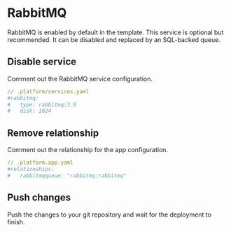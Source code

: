 # RabbitMQ

RabbitMQ is enabled by default in the template. This service is optional but recommended. It can be disabled and replaced by an SQL-backed queue.

## Disable service

Comment out the RabbitMQ service configuration.

```yaml
// .platform/services.yaml
#rabbitmq:
#   type: rabbitmq:3.8
#   disk: 1024
```

## Remove relationship

Comment out the relationship for the app configuration.

```yaml
// .platform.app.yaml
#relationships:
#   rabbitmqqueue: "rabbitmq:rabbitmq"
```

## Push changes

Push the changes to your git repository and wait for the deployment to finish.
